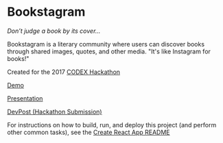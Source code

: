 # Bookstagram

*Don’t judge a book by its cover...*

Bookstagram is a literary community where users can discover books through shared images, quotes, and other media. "It's like Instagram for books!"

Created for the 2017 [CODEX Hackathon](http://codexhackathon.com/)

[Demo](https://chriskwan.github.io/bookstagram/)

[Presentation](https://docs.google.com/presentation/d/1vaex7dzY95-6h3xDe1oCzTl16Ow-vgLiA0On0NsOb28/edit?usp=sharing)

[DevPost (Hackathon Submission)](https://devpost.com/software/bookstagram)

For instructions on how to build, run, and deploy this project (and perform other common tasks), see the [Create React App README](CreateReactApp-README.md)
